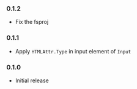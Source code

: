 ### 0.1.2

* Fix the fsproj

### 0.1.1

* Apply `HTMLAttr.Type` in input element of `Input`

### 0.1.0

* Initial release
